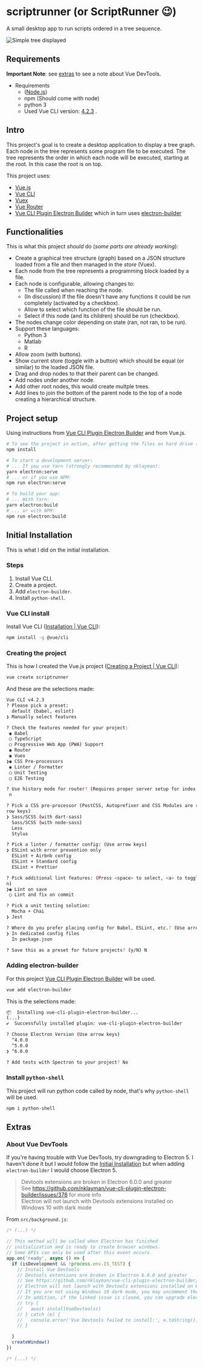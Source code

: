 # scriptrunner (or ScriptRunner 😉)

A small desktop app to run scripts ordered in a tree sequence.

![Simple tree displayed](ScreenShot.png)

## Requirements
**Important Note**: see [extras](#Extras) to see a note about Vue DevTools.

- Requirements
	- ([Node.js](https://nodejs.org/))
	- npm (Should come with node)
	- python 3
	- Used Vue CLI version: [4.2.3](https://github.com/vuejs/vue-cli/releases/tag/v4.2.2) .

## Intro
This project's goal is to create a desktop application to display a tree graph. Each node in the tree represents some program file to be executed. The tree represents the order in which each node will be executed, starting at the root. In this case the root is on top.

This project uses:
- [Vue.js](https://vuejs.org/)
- [Vue CLI](https://cli.vuejs.org/)
- [Vuex](https://vuex.vuejs.org/)
- [Vue Router](https://router.vuejs.org/)
- [Vue CLI Plugin Electron Builder](https://github.com/nklayman/vue-cli-plugin-electron-builder) which in turn uses [electron-builder](https://www.electron.build/)

## Functionalities
This is what this project *should* do (*some parts are already working*):
- Create a graphical tree structure (graph) based on a JSON structure loaded from a file and then managed in the *store* (Vuex).
- Each node from the tree represents a programming block loaded by a file.
- Each node is configurable, allowing changes to:
	- The file called when reaching the node.
	- (In discussion) If the file doesn't have any functions it could be run completely (activated by a checkbox).
	- Allow to select which function of the file should be run.
	- Select if this node (and its children) should be run (checkbox).
- The nodes change color depending on state (ran, not ran, to be run).
- Support these languages:
	- Python 3
	- Matlab
	- R
- Allow zoom (with buttons).
- Show current store (toggle with a button) which should be equal (or similar) to the loaded JSON file.
- Drag and drop nodes to that their parent can be changed.
- Add nodes under another node.
- Add other root nodes, this would create multple trees.
- Add lines to join the bottom of the parent node to the top of a node creating a hierarchical structure.

## Project setup
Using instructions from [Vue CLI Plugin Electron Builder](https://github.com/nklayman/vue-cli-plugin-electron-builder) and from Vue.js.
```bash
# To see the project in action, after getting the files on hard drive (git, download or whatever), run:
npm install

# To start a development server:
# ... If you use Yarn (strongly recommended by nklayman):
yarn electron:serve
# ... or if you use NPM:
npm run electron:serve

# To build your app:
# ... With Yarn:
yarn electron:build
# ... or with NPM:
npm run electron:build
```

## Initial Installation
This is what I did on the initial installation.

### Steps
1. Install Vue CLI.
1. Create a project.
1. Add `electron-builder`.
1. Install `python-shell`.

### Vue CLI install
Install Vue CLI ([Installation | Vue CLI](https://cli.vuejs.org/guide/installation.html)):
```bash
npm install -g @vue/cli
```

### Creating the project
This is how I created the Vue.js project ([Creating a Project | Vue CLI](https://cli.vuejs.org/guide/creating-a-project.html#vue-create)):
```bash
vue create scriptrunner
```
And these are the selections made:
```bash
Vue CLI v4.2.3
? Please pick a preset:
  default (babel, eslint)
❯ Manually select features
```
```bash
? Check the features needed for your project:
 ◉ Babel
 ◯ TypeScript
 ◯ Progressive Web App (PWA) Support
 ◉ Router
 ◉ Vuex
❯◉ CSS Pre-processors
 ◉ Linter / Formatter
 ◯ Unit Testing
 ◯ E2E Testing
```
```bash
? Use history mode for router? (Requires proper server setup for index fallback in production) (Y/n)
 n
```
```bash
? Pick a CSS pre-processor (PostCSS, Autoprefixer and CSS Modules are supported by default): (Use ar
row keys)
❯ Sass/SCSS (with dart-sass)
  Sass/SCSS (with node-sass)
  Less
  Stylus
```
```bash
? Pick a linter / formatter config: (Use arrow keys)
❯ ESLint with error prevention only
  ESLint + Airbnb config
  ESLint + Standard config
  ESLint + Prettier
```
```bash
? Pick additional lint features: (Press <space> to select, <a> to toggle all, <i> to invert selectio
n)
❯◉ Lint on save
 ◯ Lint and fix on commit
```
```bash
? Pick a unit testing solution:
  Mocha + Chai
❯ Jest
```
```bash
? Where do you prefer placing config for Babel, ESLint, etc.? (Use arrow keys)
❯ In dedicated config files
  In package.json
```
```bash
? Save this as a preset for future projects? (y/N) N
```

### Adding electron-builder
For this project [Vue CLI Plugin Electron Builder](https://github.com/nklayman/vue-cli-plugin-electron-builder) will be used.
```bash
vue add electron-builder
```
This is the selections made:
``` bash
📦  Installing vue-cli-plugin-electron-builder...
(...)
✔  Successfully installed plugin: vue-cli-plugin-electron-builder

? Choose Electron Version (Use arrow keys)
  ^4.0.0
  ^5.0.0
❯ ^6.0.0
```
``` bash
? Add tests with Spectron to your project? No
```

### Install `python-shell`
This project will run python code called by node, that's why `python-shell` will be used.
```bash
npm i python-shell
```

## Extras

### About Vue DevTools
If you're having trouble with Vue DevTools, try downgrading to Electron 5. I haven't done it but I would follow the [Initial Installation](#initial-installation) but when adding `electron-builder` I would choose Electron 5.

> Devtools extensions are broken in Electron 6.0.0 and greater  
See https://github.com/nklayman/vue-cli-plugin-electron-builder/issues/378 for more info  
Electron will not launch with Devtools extensions installed on Windows 10 with dark mode

From `src/background.js`:
```javascript
/* (...) */

// This method will be called when Electron has finished
// initialization and is ready to create browser windows.
// Some APIs can only be used after this event occurs.
app.on('ready', async () => {
  if (isDevelopment && !process.env.IS_TEST) {
    // Install Vue Devtools
    // Devtools extensions are broken in Electron 6.0.0 and greater
    // See https://github.com/nklayman/vue-cli-plugin-electron-builder/issues/378 for more info
    // Electron will not launch with Devtools extensions installed on Windows 10 with dark mode
    // If you are not using Windows 10 dark mode, you may uncomment these lines
    // In addition, if the linked issue is closed, you can upgrade electron and uncomment these lines
    // try {
    //   await installVueDevtools()
    // } catch (e) {
    //   console.error('Vue Devtools failed to install:', e.toString())
    // }

  }
  createWindow()
})

/* (...) */
```
